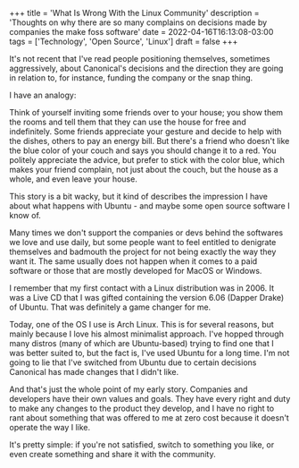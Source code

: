 +++
title = 'What Is Wrong With the Linux Community'
description = 'Thoughts on why there are so many complains on decisions made by companies the make foss software'
date = 2022-04-16T16:13:08-03:00
tags = ['Technology', 'Open Source', 'Linux']
draft = false
+++

It's not recent that I've read people positioning themselves, sometimes aggressively, about Canonical's decisions and the direction they are going in relation to, for instance, funding the company or the snap thing.

I have an analogy:

Think of yourself inviting some friends over to your house; you show them the rooms and tell them that they can use the house for free and indefinitely. Some friends appreciate your gesture and decide to help with the dishes, others to pay an energy bill. But there's a friend who doesn't like the blue color of your couch and says you should change it to a red. You politely appreciate the advice, but prefer to stick with the color blue, which makes your friend complain, not just about the couch, but the house as a whole, and even leave your house.

This story is a bit wacky, but it kind of describes the impression I have about what happens with Ubuntu - and maybe some open source software I know of.

Many times we don't support the companies or devs behind the softwares we love and use daily, but some people want to feel entitled to denigrate themselves and badmouth the project for not being exactly the way they want it. The same usually does not happen when it comes to a paid software or those that are mostly developed for MacOS or Windows.

I remember that my first contact with a Linux distribution was in 2006. It was a Live CD that I was gifted containing the version 6.06 (Dapper Drake) of Ubuntu. That was definitely a game changer for me.

Today, one of the OS I use is Arch Linux. This is for several reasons, but mainly because I love his almost minimalist approach. I've hopped through many distros (many of which are Ubuntu-based) trying to find one that I was better suited to, but the fact is, I've used Ubuntu for a long time. I'm not going to lie that I've switched from Ubuntu due to certain decisions Canonical has made changes that I didn't like.

And that's just the whole point of my early story. Companies and developers have their own values and goals. They have every right and duty to make any changes to the product they develop, and I have no right to rant about something that was offered to me at zero cost because it doesn't operate the way I like. 

It's pretty simple: if you're not satisfied, switch to something you like, or even create something and share it with the community.